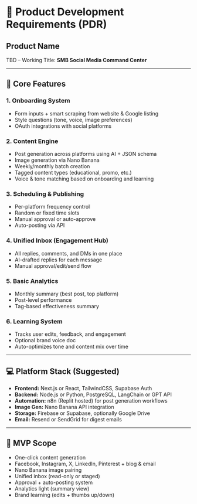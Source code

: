 # 📄 Product Development Requirements (PDR)

## Product Name
TBD – Working Title: **SMB Social Media Command Center**

---

## 🧩 Core Features

### 1. Onboarding System
- Form inputs + smart scraping from website & Google listing
- Style questions (tone, voice, image preferences)
- OAuth integrations with social platforms

### 2. Content Engine
- Post generation across platforms using AI + JSON schema
- Image generation via Nano Banana
- Weekly/monthly batch creation
- Tagged content types (educational, promo, etc.)
- Voice & tone matching based on onboarding and learning

### 3. Scheduling & Publishing
- Per-platform frequency control
- Random or fixed time slots
- Manual approval or auto-approve
- Auto-posting via API

### 4. Unified Inbox (Engagement Hub)
- All replies, comments, and DMs in one place
- AI-drafted replies for each message
- Manual approval/edit/send flow

### 5. Basic Analytics
- Monthly summary (best post, top platform)
- Post-level performance
- Tag-based effectiveness summary

### 6. Learning System
- Tracks user edits, feedback, and engagement
- Optional brand voice doc
- Auto-optimizes tone and content mix over time

---

## 💻 Platform Stack (Suggested)

- **Frontend:** Next.js or React, TailwindCSS, Supabase Auth
- **Backend:** Node.js or Python, PostgreSQL, LangChain or GPT API
- **Automation:** n8n (Replit hosted) for post generation workflows
- **Image Gen:** Nano Banana API integration
- **Storage:** Firebase or Supabase, optionally Google Drive
- **Email:** Resend or SendGrid for digest emails

---

## 🧪 MVP Scope

- One-click content generation
- Facebook, Instagram, X, LinkedIn, Pinterest + blog & email
- Nano Banana image pairing
- Unified inbox (read-only or staged)
- Approval + auto-posting system
- Analytics light (summary view)
- Brand learning (edits + thumbs up/down)